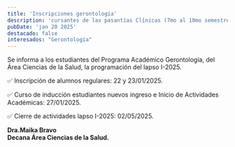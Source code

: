 ```yaml
---
title: 'Inscripciones gerontología'
description: 'cursantes de las pasantías Clínicas (7mo al 10mo semestre) que el inicio de las actividades academicas será el día 27 de enero de 2025'
pubDate: 'jan 20 2025'
destacado: false
interesados: "Gerontología"
---
```


Se informa a los estudiantes del Programa Académico Gerontología, del Área Ciencias de la Salud, la programación del lapso I-2025.

✅ Inscripción de alumnos regulares:
22 y 23/01/2025.

✅ Curso de inducción estudiantes nuevos ingreso e Inicio de Actividades Académicas: 27/01/2025.

✅ Cierre de actividades lapso I-2025: 02/05/2025.

**Dra.Maika Bravo**<br/>
**Decana Área Ciencias de la Salud.**
